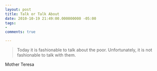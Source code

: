 ```yaml
---
layout: post
title: Talk or Talk About
date: 2010-10-19 21:49:00.000000000 -05:00
tags:
- 
comments: true

---
```

<blockquote>Today it is fashionable to talk about the poor. Unfortunately, it is not fashionable to talk with them.</p></blockquote>
<div class="attribution">Mother Teresa</div>
